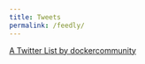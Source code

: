 ```yaml
---
title: Tweets
permalink: /feedly/
---
```


<a class="twitter-timeline" data-dnt="true" data-theme="light" href="https://twitter.com/dockercommunity/lists/docker-community-leaders-16220?ref_src=twsrc%5Etfw">A Twitter List by dockercommunity</a> <script async src="https://platform.twitter.com/widgets.js" charset="utf-8"></script>
